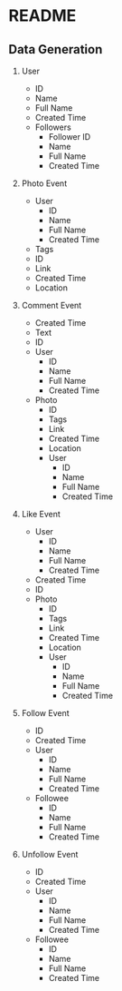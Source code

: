 # README

## Data Generation
1. User
   - ID
   - Name
   - Full Name
   - Created Time
   - Followers
     - Follower ID
     - Name
     - Full Name
     - Created Time

2. Photo Event
   - User
       - ID
       - Name
       - Full Name
       - Created Time
   - Tags
   - ID
   - Link
   - Created Time
   - Location

3. Comment Event
   - Created Time
   - Text
   - ID
   - User
       - ID
       - Name
       - Full Name
       - Created Time
   - Photo
       - ID
       - Tags
       - Link
       - Created Time
       - Location
       - User
           - ID
           - Name
           - Full Name
           - Created Time

4. Like Event
   - User
       - ID
       - Name
       - Full Name
       - Created Time
   - Created Time
   - ID
   - Photo
     - ID
     - Tags
     - Link
     - Created Time
     - Location
     - User
         - ID
         - Name
         - Full Name
         - Created Time

5. Follow Event
   - ID
   - Created Time
   - User
       - ID
       - Name
       - Full Name
       - Created Time
   - Followee
       - ID
       - Name
       - Full Name
       - Created Time

6. Unfollow Event
   - ID
   - Created Time
   - User
       - ID
       - Name
       - Full Name
       - Created Time
   - Followee
       - ID
       - Name
       - Full Name
       - Created Time
